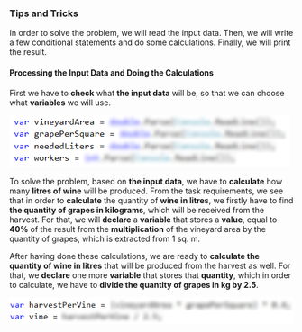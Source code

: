### Tips and Tricks

In order to solve the problem, we will read the input data. Then, we will write a few conditional statements and do some calculations. Finally, we will print the result.

#### Processing the Input Data and Doing the Calculations

First we have to **check** what **the input data** will be, so that we can choose what **variables** we will use. 

![](/assets/chapter-3-2-images/04.Harvest-01.png)

To solve the problem, based on **the input data**, we have to **calculate** how many **litres of wine** will be produced. From the task requirements, we see that in order to **calculate** the quantity of **wine in litres**, we firstly have to find **the quantity of grapes in kilograms**, which will be received from the harvest. For that, we will **declare** a **variable** that stores a **value**, equal to **40%** of the result from the **multiplication** of the vineyard area by the quantity of grapes, which is extracted from 1 sq. m.

After having done these calculations, we are ready to **calculate the quantity of wine in litres** that will be produced from the harvest as well. For that, we **declare** one more **variable** that stores that **quantity**, which in order to calculate, we have to **divide the quantity of grapes in kg by 2.5**.

![](/assets/chapter-3-2-images/04.Harvest-02.png)

